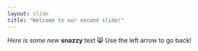 ```yaml
---
layout: slide
title: "Welcome to our second slide!"
---
```

_Here is some new_ **snazzy** text 😸
Use the left arrow to go back!
